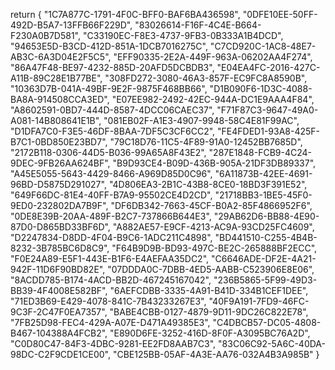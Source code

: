 return {
"1C7A877C-1791-4F0C-BFF0-BAF6BA436598",
"0DFE10EE-50FF-492D-B5A7-13FFB66F229D",
"83026614-F16F-4C4E-B664-F230A0B7D581",
"C33190EC-F8E3-4737-9FB3-0B333A1B4DCD",
"94653E5D-B3CD-412D-851A-1DCB7016275C",
"C7CD920C-1AC8-48E7-AB3C-6A3D04E2F5C5",
"EFF90335-2E2A-449F-963A-06202AA4F274",
"86A47F48-BE97-4232-885D-20AFD5DCBDB3",
"E04EA4FC-2016-427C-A11B-89C28E1B77BE",
"308FD272-3080-46A3-857F-EC9FC8A8590B",
"10363D7B-041A-49BF-9E2F-9875F468BB66",
"D1B090F6-1D3C-4088-BA8A-914508CCA3ED",
"E07EE982-2492-42EC-944A-DC1E9AAA4F84",
"A8602591-0BD7-444D-8587-4DCC06CAEC37",
"F71F87C3-9647-49A0-A081-14B808641E1B",
"081EB02F-A1E3-4907-9948-58C4E81F99AC",
"D1DFA7C0-F3E5-46DF-8BAA-7DF5C3CF6CC2",
"FE4FDED1-93A8-425F-B7C1-0BD850E23BD7",
"79C18D76-11C5-4F89-91A0-12452BB7685D",
"2172B118-0306-44D5-B036-99A65A8F43E2",
"287E1848-FCB9-4C24-9DEC-9FB26AA624BF",
"B9D93CE4-B09D-436B-905A-21DF3DB89337",
"A45E5055-5643-4429-8466-A969D85D0C96",
"6A11873B-42EE-4691-96BD-D5875D291027",
"4D806EA3-2B1C-43B8-8CE0-18BD3F391E52",
"649F66DC-81E4-40FF-B7A9-95502CE4D2CD",
"21718BB3-1BE5-45F0-9ED0-232802DA7B9F",
"DF6DB342-7663-45CF-B0A2-85F4866952F6",
"0DE8E39B-20AA-489F-B2C7-737866B644E3",
"29AB62D6-BB88-4E90-87D0-D865BD33BF6D",
"A882AE57-E9CF-4213-AC9A-93CD25FC4609",
"D2247834-D8DD-4F04-B9C6-1ADC211C4898",
"BD441510-C255-4B4B-8232-3B785BC6D8C9",
"F64B9D9B-BD93-497C-BE2C-265888BF2ECC",
"F0E24A89-E5F1-443E-B1F6-E4AEFAA35DC2",
"C6646ADE-DF2E-4A21-942F-11D6F90BD82E",
"07DDDA0C-7DBB-4ED5-AABB-C523906E8E06",
"8ACDD785-B174-4ACD-BB2D-467245167042",
"236B5865-5F99-49D3-BB39-4F4008E582BF",
"6AEFCDBB-3335-4A91-B41D-334B1CEF1DEE",
"71ED3B69-E429-4078-841C-7B43233267E3",
"40F9A191-7FD9-46FC-9C3F-2C47F0EA7357",
"BABE4CBB-0127-4879-9D11-9DC26C822E78",
"7FB25D98-FEC4-429A-A07E-D471A49385E3",
"C4DBCB57-DC05-4808-B467-104388A4FCB2",
"E890D6FE-3252-416D-8F0F-A3095BC76A2D",
"C0D80C47-84F3-4DBC-9281-EE2FD8AAB7C3",
"83C06C92-5A6C-40DA-98DC-C2F9CDE1CE00",
"CBE125BB-05AF-4A3E-AA76-032A4B3A985B"
}


